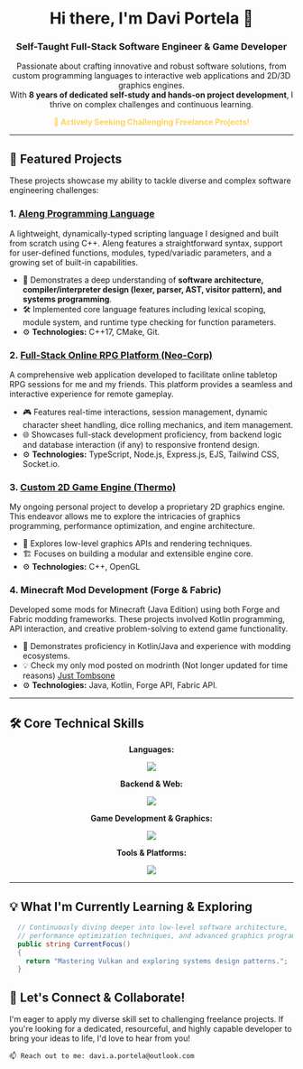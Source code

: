 <div align="center">
  <h1>Hi there, I'm Davi Portela 👋</h1>
  <h3>Self-Taught Full-Stack Software Engineer & Game Developer</h3>
  <p>
    Passionate about crafting innovative and robust software solutions, from custom programming languages to interactive web applications and 2D/3D graphics engines. <br/>
    With <strong>8 years of dedicated self-study and hands-on project development</strong>, I thrive on complex challenges and continuous learning.
  </p>
  <p style="color:#ffd35c; font-weight:bold;">🚀 Actively Seeking Challenging Freelance Projects!</p>
</div>

---

## 🌟 Featured Projects

These projects showcase my ability to tackle diverse and complex software engineering challenges:

### 1. [Aleng Programming Language](https://github.com/Aletropy/aleng)
   <p>A lightweight, dynamically-typed scripting language I designed and built from scratch using C++. Aleng features a straightforward syntax, support for user-defined functions, modules, typed/variadic parameters, and a growing set of built-in capabilities.</p>
   <ul>
     <li>🧠 Demonstrates a deep understanding of <strong>software architecture, compiler/interpreter design (lexer, parser, AST, visitor pattern), and systems programming</strong>.</li>
     <li>🛠️ Implemented core language features including lexical scoping, module system, and runtime type checking for function parameters.</li>
     <li>⚙️ <strong>Technologies:</strong> C++17, CMake, Git.</li>
   </ul>

### 2. [Full-Stack Online RPG Platform (Neo-Corp)](https://github.com/Aletropy/neo-corp)
   <p>A comprehensive web application developed to facilitate online tabletop RPG sessions for me and my friends. This platform provides a seamless and interactive experience for remote gameplay.</p>
   <ul>
     <li>🎮 Features real-time interactions, session management, dynamic character sheet handling, dice rolling mechanics, and item management.</li>
     <li>🌐 Showcases full-stack development proficiency, from backend logic and database interaction (if any) to responsive frontend design.</li>
     <li>⚙️ <strong>Technologies:</strong> TypeScript, Node.js, Express.js, EJS, Tailwind CSS, Socket.io.</li>
   </ul>

### 3. [Custom 2D Game Engine (Thermo)](https://github.com/Aletropy/thermo)
   <p>My ongoing personal project to develop a proprietary 2D graphics engine. This endeavor allows me to explore the intricacies of graphics programming, performance optimization, and engine architecture.</p>
   <ul>
     <li>🎨 Explores low-level graphics APIs and rendering techniques.</li>
     <li>🏗️ Focuses on building a modular and extensible engine core.</li>
     <li>⚙️ <strong>Technologies:</strong> C++, OpenGL</li>
   </ul>

### 4. Minecraft Mod Development (Forge & Fabric)
   <p>Developed some mods for Minecraft (Java Edition) using both Forge and Fabric modding frameworks. These projects involved Kotlin programming, API interaction, and creative problem-solving to extend game functionality.</p>
   <ul>
     <li>🧩 Demonstrates proficiency in Kotlin/Java and experience with modding ecosystems.</li>
     <li>💡 Check my only mod posted on modrinth (Not longer updated for time reasons) <a href="https://modrinth.com/mod/just-tombstone">Just Tombsone</a></li>
     <li>⚙️ <strong>Technologies:</strong> Java, Kotlin, Forge API, Fabric API.</li>
   </ul>

---

## 🛠️ Core Technical Skills

<div align="center">
  <p><strong>Languages:</strong></p>
  <p>
    <a href="https://skillicons.dev">
      <img src="https://skillicons.dev/icons?i=cs,cpp,python,typescript,javascript,java,kotlin,go" />
    </a>
  </p>
  <p><strong>Backend & Web:</strong></p>
  <p>
    <a href="https://skillicons.dev">
      <img src="https://skillicons.dev/icons?i=nodejs,express,dotnet,tailwind,html,css,nginx" /> 
    </a>
  </p>
  <p><strong>Game Development & Graphics:</strong></p>
  <p>
    <a href="https://skillicons.dev">
      <img src="https://skillicons.dev/icons?i=godot,unity,blender" /> 
    </a>
  </p>
  <p><strong>Tools & Platforms:</strong></p>
  <p>
    <a href="https://skillicons.dev">
      <img src="https://skillicons.dev/icons?i=git,github,vscode,visualstudio,linux,docker" /> 
    </a>
  </p>
</div>

---

## 💡 What I'm Currently Learning & Exploring

```cs
  // Continuously diving deeper into low-level software architecture,
  // performance optimization techniques, and advanced graphics programming.
  public string CurrentFocus()
  {
    return "Mastering Vulkan and exploring systems design patterns.";
  }
```

## 🤝 Let's Connect & Collaborate!

I'm eager to apply my diverse skill set to challenging freelance projects. If you're looking for a dedicated, resourceful, and highly capable developer to bring your ideas to life, I'd love to hear from you!

    📫 Reach out to me: davi.a.portela@outlook.com
